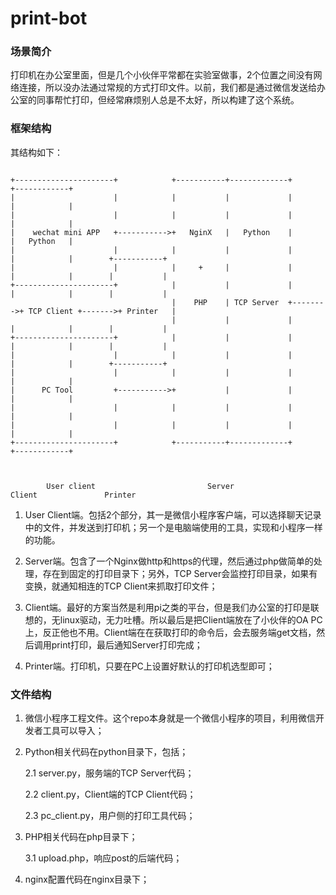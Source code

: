 # print-bot

### 场景简介

打印机在办公室里面，但是几个小伙伴平常都在实验室做事，2个位置之间没有网络连接，所以没办法通过常规的方式打印文件。以前，我们都是通过微信发送给办公室的同事帮忙打印，但经常麻烦别人总是不太好，所以构建了这个系统。


### 框架结构

其结构如下：

```

+----------------------+            +-----------+-------------+         +------------+
|                      |            |           |             |         |            |
|                      |            |           |             |         |            |
|    wechat mini APP   +----------->+   NginX   |   Python    |         |   Python   |
|                      |            |           |             |         |            |        +-----------+
|                      |            |     +     |             |         |            |        |           |
+----------------------+            |           |             |         |            |        |           |
                                    |    PHP    | TCP Server  +-------->+ TCP Client +------->+ Printer   |
                                    |           |             |         |            |        |           |
+----------------------+            |           |             |         |            |        |           |
|                      |            |           |             |         |            |        +-----------+
|                      |            |           |             |         |            |
|      PC Tool         +----------->+           |             |         |            |
|                      |            |           |             |         |            |
|                      |            |           |             |         |            |
+----------------------+            +-----------+-------------+         +------------+



        User client                         Server                          Client               Printer

```

1. User Client端。包括2个部分，其一是微信小程序客户端，可以选择聊天记录中的文件，并发送到打印机；另一个是电脑端使用的工具，实现和小程序一样的功能。

2. Server端。包含了一个Nginx做http和https的代理，然后通过php做简单的处理，存在到固定的打印目录下；另外，TCP Server会监控打印目录，如果有变换，就通知相连的TCP Client来抓取打印文件；

3. Client端。最好的方案当然是利用pi之类的平台，但是我们办公室的打印是联想的，无linux驱动，无力吐槽。所以最后是把Client端放在了小伙伴的OA PC上，反正他也不用。Client端在在获取打印的命令后，会去服务端get文档，然后调用print打印，最后通知Server打印完成；

4. Printer端。打印机，只要在PC上设置好默认的打印机选型即可；

### 文件结构

1. 微信小程序工程文件。这个repo本身就是一个微信小程序的项目，利用微信开发者工具可以导入；

2. Python相关代码在python目录下，包括；

    2.1 server.py，服务端的TCP Server代码；
    
    2.2 client.py，Client端的TCP Client代码；
    
    2.3 pc_client.py，用户侧的打印工具代码；

3. PHP相关代码在php目录下；

    3.1 upload.php，响应post的后端代码；

4. nginx配置代码在nginx目录下；

